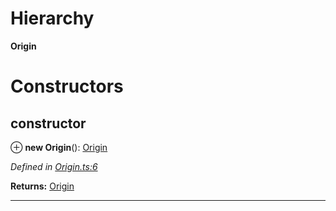 

# Hierarchy

**Origin**

# Constructors

<a id="constructor"></a>

##  constructor

⊕ **new Origin**(): [Origin](_origin_.origin.md)

*Defined in [Origin.ts:6](https://github.com/polkadot-js/api/blob/141f761/packages/types/src/Origin.ts#L6)*

**Returns:** [Origin](_origin_.origin.md)

___

